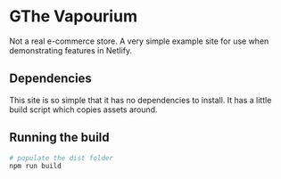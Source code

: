 # GThe Vapourium

Not a real e-commerce store.
A very simple example site for use when demonstrating features in Netlify.


## Dependencies

This site is so simple that it has no dependencies to install. It has a little build script which copies assets around.


## Running the build

```bash
# populate the dist folder
npm run build
```
